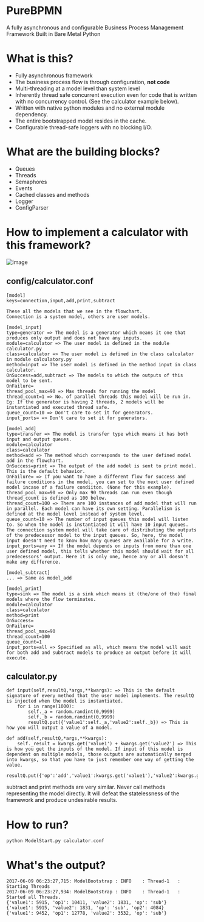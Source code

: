 # PureBPMN
A fully asynchronous and configurable Business Process Management Framework Built in Bare Metal Python

# What is this?

- Fully asynchronous framework
- The business process flow is through configuration, **not code**
- Multi-threading at a model level than system level
- Inherently thread safe concurrent execution even for code that is written with no concurrency control. (See the calculator example below).
- Written with native python modules and no external module dependency.
- The entire bootstrapped model resides in the cache.
- Configurable thread-safe loggers with no blocking I/O.

# What are the building blocks?

- Queues
- Threads
- Semaphores
- Events
- Cached classes and methods
- Logger
- ConfigParser

# How to implement a calculator with this framework?

![image](https://user-images.githubusercontent.com/27330002/26960273-1f61ab56-4c93-11e7-8e1a-b397e45e9fc1.png)

## config/calculator.conf

```
[model]
keys=connection,input,add,print,subtract

These all the models that we see in the flowchart. 
Connection is a system model, others are user models.

[model_input]
type=generator => The model is a generator which means it one that produces only output and does not have any inputs.
module=calculator => The user model is defined in the module calculator.py
class=calculator => The user model is defined in the class calculator in module calculatory.py
method=input => The user model is defined in the method input in class calculator.
OnSuccess=add,subtract => The models to which the outputs of this model to be sent.
OnFailure=
thread_pool_max=90 => Max threads for running the model
thread_count=1 => No. of parallel threads this model will be run in. Eg: If the generator is having 2 threads, 2 models will be instantiated and executed thread safe.
queue_count=10 => Don't care to set it for generators.
input_ports= => Don't care to set it for generators.

[model_add]
type=transfer => The model is transfer type which means it has both input and output queues. 
module=calculator 
class=calculator
method=add => The method which corresponds to the user defined model add in the flowchart.
OnSuccess=print => The output of the add model is sent to print model. This is the default behavior.
OnFailure= => If you want to have a different flow for success and failure conditions in the model, you can set to the next user defined model incase of a failure condiiton. (None for this example).
thread_pool_max=90 => Only max 90 threads can run even though thread_count is defined as 100 below.
thread_count=100 => There are 100 instances of add model that will run in parallel. Each model can have its own setting. Parallelism is defined at the model level instead of system level.
queue_count=10 => The number of input queues this model will listen to. So when the model is instantiated it will have 10 input queues. The connection system model will take care of distributing the outputs of the predecessor model to the input queues. So, here, the model input doesn't need to know how many queues are available for a write.
input_ports=any => If the model depends on inputs from more than one user defined model, this tells whether this model should wait for all predecessors' output. Here it is only one, hence any or all doesn't make any difference.

[model_subtract]
... => Same as model_add

[model_print]
type=sink => The model is a sink which means it (the/one of the) final models where the flow terminates.
module=calculator
class=calculator
method=print
OnSuccess=
OnFailure=
thread_pool_max=90
thread_count=100
queue_count=1
input_ports=all => Specified as all, which means the model will wait for both add and subtract models to produce an output before it will execute. 
```

## calculator.py

    def input(self,resultQ,*args,**kwargs): => This is the default signature of every method that the user model implements. The resultQ is injected when the model is instantiated.
        for i in range(1000):
            self._a = random.randint(0,9999)
            self._b = random.randint(0,9999)
            resultQ.put({'value1':self._a,'value2':self._b}) => This is how you will output a value of a model. 

    def add(self,resultQ,*args,**kwargs):
        self._result = kwargs.get('value1') + kwargs.get('value2') => This is how you get the inputs of the model. If input of this model is dependent on multiple models, those outputs are automatically merged into kwargs, so that you have to just remember one way of getting the value.
        resultQ.put({'op':'add','value1':kwargs.get('value1'),'value2':kwargs.get('value2'),'op1':self._result})

subtract and print methods are very similar.
Never call methods representing the model directly. It will defeat the statelessness of the framework and produce undesirable results.

# How to run?

`python ModelStart.py calculator.conf`

# What's the output?


```
2017-06-09 06:23:27,715: ModelBootstrap : INFO    : Thread-1   : Starting Threads
2017-06-09 06:23:27,934: ModelBootstrap : INFO    : Thread-1   : Started all Threads.
{'value1': 5915, 'op1': 10411, 'value2': 1831, 'op': 'sub'}
{'value1': 5915, 'value2': 1831, 'op': 'sub', 'op2': 4084}
{'value1': 9452, 'op1': 12778, 'value2': 3532, 'op': 'sub'}

```

